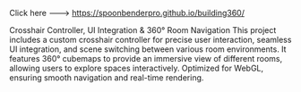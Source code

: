 Click here ---> https://spoonbenderpro.github.io/building360/

Crosshair Controller, UI Integration & 360° Room Navigation 
This project includes a custom crosshair controller for precise user interaction, seamless UI integration, and scene switching between various room environments. 
It features 360° cubemaps to provide an immersive view of different rooms, allowing users to explore spaces interactively. Optimized for WebGL, ensuring smooth navigation and real-time rendering.  

